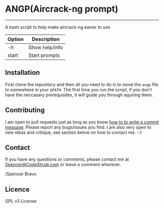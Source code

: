 # ANGP(Aircrack-ng prompt)
--------------

A bash script to help make aircrack-ng easier to use

| Option | Description                 |
| ------ | --------------------------- |
| -h     | Show help/info              |
| start     | Start prompts               |

## Installation
First clone the repository and then all you need to do is to move the `angp` file to somewhere in your `$PATH`.
The first time you run the script, if you don't have the neccasary prerequisites, it will guide you through aquiring them.

## Contributing

I am open to pull requests just as long as you know <a href="http://tbaggery.com/2008/04/19/a-note-about-git-commit-messages.html" target= "_blank">how to to write a commit message</a>.
Please report any bugs/issues you find. I am also very open to new ideas and
critique, see section below on how to contact me. :-)

## Contact

If you have any questions or comments, please contact me at <a title="Spencer@codeshrub.com" href="mailto:Spencer@codeshrub.com">Spencer@CodeShrub.com</a> or leave a comment wherever.

/Spencer Bravo

## Licence

GPL v3 License

